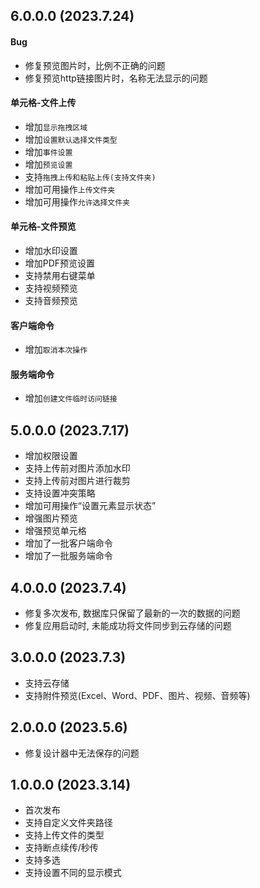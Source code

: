 ﻿## 6.0.0.0 (2023.7.24)

#### Bug

- 修复预览图片时，比例不正确的问题
- 修复预览http链接图片时，名称无法显示的问题

#### 单元格-文件上传

- 增加`显示拖拽区域`
- 增加`设置默认选择文件类型`
- 增加`事件设置`
- 增加`预览设置`
- 支持`拖拽上传和粘贴上传(支持文件夹)`
- 增加可用操作`上传文件夹`
- 增加可用操作`允许选择文件夹`

#### 单元格-文件预览

- 增加水印设置
- 增加PDF预览设置
- 支持禁用右键菜单
- 支持视频预览
- 支持音频预览

#### 客户端命令

- 增加`取消本次操作`

#### 服务端命令

- 增加`创建文件临时访问链接`

## 5.0.0.0 (2023.7.17)

- 增加权限设置
- 支持上传前对图片添加水印
- 支持上传前对图片进行裁剪
- 支持设置冲突策略
- 增加可用操作“设置元素显示状态”
- 增强图片预览
- 增强预览单元格
- 增加了一批客户端命令
- 增加了一批服务端命令

## 4.0.0.0 (2023.7.4)

- 修复多次发布, 数据库只保留了最新的一次的数据的问题
- 修复应用启动时, 未能成功将文件同步到云存储的问题

## 3.0.0.0 (2023.7.3)

- 支持云存储
- 支持附件预览(Excel、Word、PDF、图片、视频、音频等)

## 2.0.0.0 (2023.5.6)

- 修复设计器中无法保存的问题

## 1.0.0.0 (2023.3.14)

- 首次发布
- 支持自定义文件夹路径
- 支持上传文件的类型
- 支持断点续传/秒传
- 支持多选
- 支持设置不同的显示模式